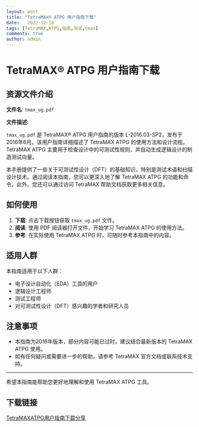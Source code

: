 ```yaml
---
layout: post
title: "TetraMAX® ATPG 用户指南下载"
date:   2022-12-18
tags: [TetraMAX,ATPG,指南,测试,tmax]
comments: true
author: admin
---
```

# TetraMAX® ATPG 用户指南下载

## 资源文件介绍

**文件名**: `tmax_ug.pdf`

**文件描述**:

`tmax_ug.pdf` 是 TetraMAX® ATPG 用户指南的版本 L-2016.03-SP2，发布于2016年6月。该用户指南详细描述了 TetraMAX ATPG 的使用方法和设计流程。TetraMAX ATPG 主要用于检查设计中的可测试性规则，并自动生成逻辑设计的制造测试向量。

本手册提供了一些关于可测试性设计（DFT）的基础知识，特别是测试术语和扫描设计技术。通过阅读本指南，您可以更深入地了解 TetraMAX ATPG 的功能和命令。此外，您还可以通过访问 TetraMAX 帮助文档获取更多相关信息。

## 如何使用

1. **下载**: 点击下载按钮获取 `tmax_ug.pdf` 文件。
2. **阅读**: 使用 PDF 阅读器打开文件，开始学习 TetraMAX ATPG 的使用方法。
3. **参考**: 在实际使用 TetraMAX ATPG 时，可随时参考本指南中的内容。

## 适用人群

本指南适用于以下人群：

- 电子设计自动化（EDA）工具的用户
- 逻辑设计工程师
- 测试工程师
- 对可测试性设计（DFT）感兴趣的学者和研究人员

## 注意事项

- 本指南为2016年版本，部分内容可能已过时，建议结合最新版本的 TetraMAX ATPG 使用。
- 如有任何疑问或需要进一步的帮助，请参考 TetraMAX 官方文档或联系技术支持。

---

希望本指南能帮助您更好地理解和使用 TetraMAX ATPG 工具。

## 下载链接

[TetraMAXATPG用户指南下载分享](https://pan.quark.cn/s/44bbac1dc2cf)